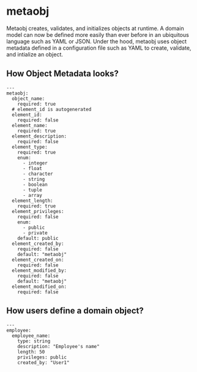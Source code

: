 # metaobj
Metaobj creates, validates, and initializes objects at runtime. A domain model can now be defined more easily than ever before in an ubiquitous language such as YAML or JSON. Under the hood, metaobj uses object metadata defined in a configuration file such as YAML to create, validate, and intialize an object.


## How Object Metadata looks?
```
---
metaobj:
  object_name:
    required: true
  # element_id is autogenerated
  element_id:
    required: false
  element_name:
    required: true
  element_description:
    required: false
  element_type:
    required: true
    enum:
      - integer
      - float
      - character
      - string
      - boolean
      - tuple
      - array
  element_length:
    required: true
  element_privileges:
    required: false
    enum:
      - public
      - private
    default: public
  element_created_by:
    required: false
    default: "metaobj"
  element_created_on:
    required: false  
  element_modified_by:
    required: false
    default: "metaobj"  
  element_modified_on:
    required: false  
```


## How users define a domain object?
```
---
employee:
  employee_name:
    type: string
    description: "Employee's name"
    length: 50
    privileges: public
    created_by: "User1"
```
